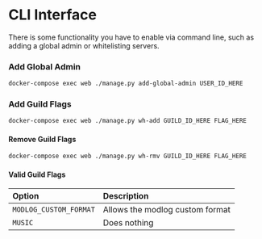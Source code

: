 # CLI Interface

There is some functionality you have to enable via command line, such as adding a global admin or whitelisting servers.



### Add Global Admin

```bash
docker-compose exec web ./manage.py add-global-admin USER_ID_HERE
```



### Add Guild Flags

```bash
docker-compose exec web ./manage.py wh-add GUILD_ID_HERE FLAG_HERE
```

#### Remove Guild Flags

```bash
docker-compose exec web ./manage.py wh-rmv GUILD_ID_HERE FLAG_HERE
```

#### Valid Guild Flags

| Option | Description |
| :--- | :--- |
| `MODLOG_CUSTOM_FORMAT` | Allows the modlog custom format |
| `MUSIC` | Does nothing |